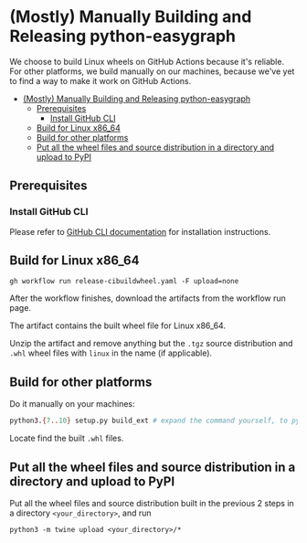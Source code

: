 # (Mostly) Manually Building and Releasing python-easygraph

<!-- Author: [Teddy Xinyuan Chen](https://github.com/tddschn) -->

We choose to build Linux wheels on GitHub Actions because it's reliable. For other platforms, we build manually on our machines, because we've yet to find a way to make it work on GitHub Actions.

- [(Mostly) Manually Building and Releasing python-easygraph](#mostly-manually-building-and-releasing-python-easygraph)
  - [Prerequisites](#prerequisites)
    - [Install GitHub CLI](#install-github-cli)
  - [Build for Linux x86\_64](#build-for-linux-x86_64)
  - [Build for other platforms](#build-for-other-platforms)
  - [Put all the wheel files and source distribution in a directory and upload to PyPI](#put-all-the-wheel-files-and-source-distribution-in-a-directory-and-upload-to-pypi)

## Prerequisites

### Install GitHub CLI

Please refer to [GitHub CLI documentation](https://cli.github.com/manual/installation) for installation instructions.

## Build for Linux x86_64


```
gh workflow run release-cibuildwheel.yaml -F upload=none
```

After the workflow finishes, download the artifacts from the workflow run page.

The artifact contains the built wheel file for Linux x86_64.

Unzip the artifact and remove anything but the `.tgz` source distribution and `.whl` wheel files with `linux` in the name (if applicable).

## Build for other platforms

Do it manually on your machines:

```bash
python3.{7..10} setup.py build_ext # expand the command yourself, to python3.10 etc
```

Locate find the built `.whl` files.

## Put all the wheel files and source distribution in a directory and upload to PyPI

Put all the wheel files and source distribution built in the previous 2 steps in a directory `<your_directory>`, and run

```
python3 -m twine upload <your_directory>/*
```
